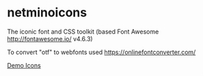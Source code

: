 # netminoicons
The iconic font and CSS toolkit (based Font Awesome http://fontawesome.io/ v4.6.3)

To convert "otf" to webfonts used https://onlinefontconverter.com/

[Demo Icons](http://netmino.intspirit.com/netminoicons/)
